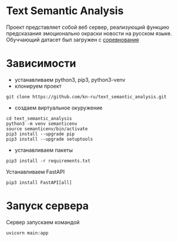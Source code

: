 # Text Semantic Analysis
Проект представляет собой веб сервер, реализующий функцию предсказания эмоционально окраски новости на русском языке.
Обуччающий датасет был загружен с [соревнования](https://www.kaggle.com/competitions/sentiment-analysis-in-russian/overview)

# Зависимости
- устанавливаем python3, pip3, python3-venv
- клонируем проект
```
git clone https://github.com/kn-ru/text_semantic_analysis.git
```
- создаем виртуальное окуружение
```
cd text_semantic_analysis
python3 -m venv semanticenv
source semanticenv/bin/activate
pip3 install --upgrade pip
pip3 install --upgrade setuptools
```
- устанавливаем пакеты
```
pip3 install -r requirements.txt
```
Устанавливаем FastAPI
```
pip3 install FastAPI[all]
```
# Запуск сервера

Сервер запускаем командой
```
uvicorn main:app
```